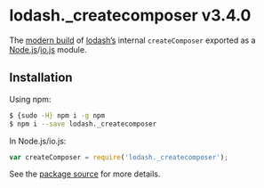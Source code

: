 # lodash._createcomposer v3.4.0

The [modern build](https://github.com/lodash/lodash/wiki/Build-Differences) of [lodash’s](https://lodash.com/) internal `createComposer` exported as a [Node.js](http://nodejs.org/)/[io.js](https://iojs.org/) module.

## Installation

Using npm:

```bash
$ {sudo -H} npm i -g npm
$ npm i --save lodash._createcomposer
```

In Node.js/io.js:

```js
var createComposer = require('lodash._createcomposer');
```

See the [package source](https://github.com/lodash/lodash/blob/3.4.0-npm-packages/lodash._createcomposer) for more details.
